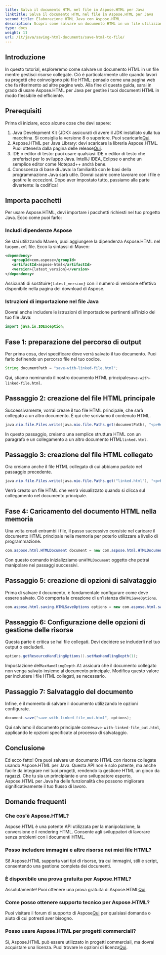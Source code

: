 ```yaml
---
title: Salva il documento HTML nel file in Aspose.HTML per Java
linktitle: Salva il documento HTML nel file in Aspose.HTML per Java
second_title: Elaborazione HTML Java con Aspose.HTML
description: Scopri come salvare un documento HTML in un file utilizzando Aspose.HTML per Java, perfetto per gestire facilmente più risorse collegate.
type: docs
weight: 11
url: /it/java/saving-html-documents/save-html-to-file/
---
```

## Introduzione
In questo tutorial, esploreremo come salvare un documento HTML in un file mentre gestisci risorse collegate. Ciò è particolarmente utile quando lavori su progetti che coinvolgono più file HTML: pensalo come una pagina web che fa riferimento ad altre pagine web. Alla fine di questa guida, sarai in grado di usare Aspose.HTML per Java per gestire i tuoi documenti HTML in modo flessibile ed efficiente.
## Prerequisiti
Prima di iniziare, ecco alcune cose che devi sapere:
1.  Java Development Kit (JDK): assicurati di avere il JDK installato sulla tua macchina. Si consiglia la versione 8 o superiore. Puoi scaricarlo[Qui](https://www.oracle.com/java/technologies/javase-jdk11-downloads.html).
2.  Aspose.HTML per Java Library: devi scaricare la libreria Aspose.HTML. Puoi ottenerla dalla pagina delle release[Qui](https://releases.aspose.com/html/java/).
3. IDE o editor di testo: puoi usare qualsiasi IDE o editor di testo che preferisci per lo sviluppo Java. IntelliJ IDEA, Eclipse o anche un semplice editor come Notepad++ andrà bene.
4. Conoscenza di base di Java: la familiarità con le basi della programmazione Java sarà utile. Dovrai capire come lavorare con i file e gestire le eccezioni.
Dopo aver impostato tutto, passiamo alla parte divertente: la codifica!
## Importa pacchetti
Per usare Aspose.HTML, devi importare i pacchetti richiesti nel tuo progetto Java. Ecco come puoi farlo:
### Includi dipendenze Aspose
 Se stai utilizzando Maven, puoi aggiungere la dipendenza Aspose.HTML nel tuo`pom.xml` file. Ecco la sintassi di Maven:
```xml
<dependency>
   <groupId>com.aspose</groupId>
   <artifactId>aspose-html</artifactId>
   <version>{latest_version}</version>
</dependency>
```
 Assicurati di sostituire`{latest_version}` con il numero di versione effettivo disponibile nella pagina dei download di Aspose.
### Istruzioni di importazione nel file Java
Dovrai anche includere le istruzioni di importazione pertinenti all'inizio del tuo file Java:
```java
import java.io.IOException;
```

## Fase 1: preparazione del percorso di output
Per prima cosa, devi specificare dove verrà salvato il tuo documento. Puoi farlo definendo un percorso file nel tuo codice.
```java
String documentPath = "save-with-linked-file.html";
```
 Qui, stiamo nominando il nostro documento HTML principale`save-with-linked-file.html`.
## Passaggio 2: creazione del file HTML principale
Successivamente, vorrai creare il tuo file HTML principale, che sarà collegato a un altro documento. È qui che scriviamo il contenuto HTML.
```java
java.nio.file.Files.write(java.nio.file.Paths.get(documentPath), "<p>Hello World!</p><a href='linked.html'>linked file</a>".getBytes());
```
 In questo passaggio, creiamo una semplice struttura HTML con un paragrafo e un collegamento a un altro documento HTML`linked.html`.
## Passaggio 3: creazione del file HTML collegato
Ora creiamo anche il file HTML collegato di cui abbiamo parlato nel passaggio precedente.
```java
java.nio.file.Files.write(java.nio.file.Paths.get("linked.html"), "<p>Hello linked file!</p>".getBytes());
```
Verrà creato un file HTML che verrà visualizzato quando si clicca sul collegamento nel documento principale.
## Fase 4: Caricamento del documento HTML nella memoria
Una volta creati entrambi i file, il passo successivo consiste nel caricare il documento HTML principale nella memoria per poterlo utilizzare a livello di programmazione.
```java
com.aspose.html.HTMLDocument document = new com.aspose.html.HTMLDocument(documentPath);
```
 Con questo comando inizializziamo un`HTMLDocument` oggetto che potrai manipolare nei passaggi successivi.
## Passaggio 5: creazione di opzioni di salvataggio
Prima di salvare il documento, è fondamentale configurare come deve essere salvato. Ciò comporta la creazione di un'istanza di`HTMLSaveOptions`.
```java
com.aspose.html.saving.HTMLSaveOptions options = new com.aspose.html.saving.HTMLSaveOptions();
```
## Passaggio 6: Configurazione delle opzioni di gestione delle risorse
Questa parte è critica se hai file collegati. Devi decidere se includerli nel tuo output o escluderli. 
```java
options.getResourceHandlingOptions().setMaxHandlingDepth(1);
```
 Impostazione del`MaxHandlingDepth` A`1` assicura che il documento collegato non venga salvato insieme al documento principale. Modifica questo valore per includere i file HTML collegati, se necessario.
## Passaggio 7: Salvataggio del documento
Infine, è il momento di salvare il documento utilizzando le opzioni configurate.
```java
document.save("save-with-linked-file_out.html", options);
```
 Qui salviamo il documento principale come`save-with-linked-file_out.html`, applicando le opzioni specificate al processo di salvataggio.
## Conclusione
Ed ecco fatto! Ora puoi salvare un documento HTML con risorse collegate usando Aspose.HTML per Java. Questa API non è solo potente, ma anche facile da integrare nei tuoi progetti, rendendo la gestione HTML un gioco da ragazzi. Che tu sia un principiante o uno sviluppatore esperto, Aspose.HTML per Java ha delle funzionalità che possono migliorare significativamente il tuo flusso di lavoro.
## Domande frequenti
### Che cos'è Aspose.HTML?  
Aspose.HTML è una potente API utilizzata per la manipolazione, la conversione e il rendering HTML. Consente agli sviluppatori di lavorare senza problemi con i documenti HTML.
### Posso includere immagini e altre risorse nei miei file HTML?  
Sì! Aspose.HTML supporta vari tipi di risorse, tra cui immagini, stili e script, consentendo una gestione completa dei documenti.
### È disponibile una prova gratuita per Aspose.HTML?  
 Assolutamente! Puoi ottenere una prova gratuita di Aspose.HTML[Qui](https://releases.aspose.com/).
### Come posso ottenere supporto tecnico per Aspose.HTML?  
 Puoi visitare il forum di supporto di Aspose[Qui](https://forum.aspose.com/c/html/29) per qualsiasi domanda o aiuto di cui potresti aver bisogno.
### Posso usare Aspose.HTML per progetti commerciali?  
Sì, Aspose.HTML può essere utilizzato in progetti commerciali, ma dovrai acquistare una licenza. Puoi trovare le opzioni di licenza[Qui](https://purchase.aspose.com/buy).
